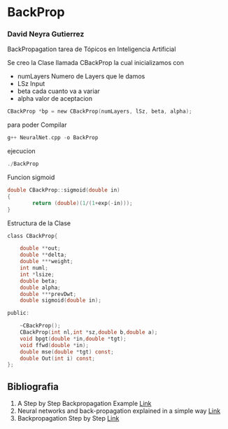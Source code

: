 # BackProp

### David Neyra Gutierrez

BackPropagation tarea de Tópicos en Inteligencia Artificial  

Se creo la Clase llamada CBackProp la cual inicializamos con
* numLayers Numero de Layers que le damos
* LSz  Input
* beta cada cuanto va a variar 
* alpha valor de aceptacion

```c
CBackProp *bp = new CBackProp(numLayers, lSz, beta, alpha); 
```

para poder Compilar

```c
g++ NeuralNet.cpp -o BackProp
```

ejecucion

```c
./BackProp
```

Funcion sigmoid

```c
double CBackProp::sigmoid(double in)
{
		return (double)(1/(1+exp(-in)));
}
```
Estructura de la Clase

```c
class CBackProp{

	double **out;
	double **delta;
	double ***weight;
	int numl;
	int *lsize;
	double beta;
	double alpha;
	double ***prevDwt;
	double sigmoid(double in);

public:

	~CBackProp();
	CBackProp(int nl,int *sz,double b,double a);
	void bpgt(double *in,double *tgt);
	void ffwd(double *in);
	double mse(double *tgt) const;	
	double Out(int i) const;
};
```

## Bibliografia
1. A Step by Step Backpropagation Example [Link](https://mattmazur.com/2015/03/17/a-step-by-step-backpropagation-example/)
2. Neural networks and back-propagation explained in a simple way [Link](https://medium.com/datathings/neural-networks-and-backpropagation-explained-in-a-simple-way-f540a3611f5e)
3. Backpropagation Step by Step [Link](http://hmkcode.github.io/ai/backpropagation-step-by-step/)
